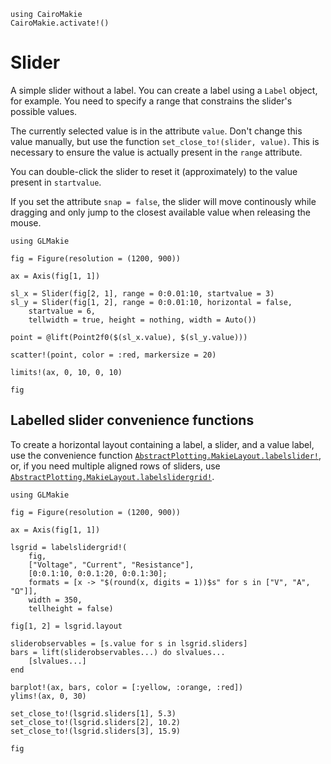 ```@eval
using CairoMakie
CairoMakie.activate!()
```

# Slider

A simple slider without a label. You can create a label using a `Label` object,
for example. You need to specify a range that constrains the slider's possible values.

The currently selected value is in the attribute `value`.
Don't change this value manually, but use the function `set_close_to!(slider, value)`.
This is necessary to ensure the value is actually present in the `range` attribute.

You can double-click the slider to reset it (approximately) to the value present in `startvalue`.

If you set the attribute `snap = false`, the slider will move continously while dragging and only jump to the closest available value when releasing the mouse.


```@example
using GLMakie

fig = Figure(resolution = (1200, 900))

ax = Axis(fig[1, 1])

sl_x = Slider(fig[2, 1], range = 0:0.01:10, startvalue = 3)
sl_y = Slider(fig[1, 2], range = 0:0.01:10, horizontal = false,
    startvalue = 6,
    tellwidth = true, height = nothing, width = Auto())

point = @lift(Point2f0($(sl_x.value), $(sl_y.value)))

scatter!(point, color = :red, markersize = 20)

limits!(ax, 0, 10, 0, 10)

fig
```

## Labelled slider convenience functions

To create a horizontal layout containing a label, a slider, and a value label, use the convenience function [`AbstractPlotting.MakieLayout.labelslider!`](@ref), or, if you need multiple aligned rows of sliders, use [`AbstractPlotting.MakieLayout.labelslidergrid!`](@ref).

```@example
using GLMakie

fig = Figure(resolution = (1200, 900))

ax = Axis(fig[1, 1])

lsgrid = labelslidergrid!(
    fig,
    ["Voltage", "Current", "Resistance"],
    [0:0.1:10, 0:0.1:20, 0:0.1:30];
    formats = [x -> "$(round(x, digits = 1))$s" for s in ["V", "A", "Ω"]],
    width = 350,
    tellheight = false)
    
fig[1, 2] = lsgrid.layout

sliderobservables = [s.value for s in lsgrid.sliders]
bars = lift(sliderobservables...) do slvalues...
    [slvalues...]
end

barplot!(ax, bars, color = [:yellow, :orange, :red])
ylims!(ax, 0, 30)

set_close_to!(lsgrid.sliders[1], 5.3)
set_close_to!(lsgrid.sliders[2], 10.2)
set_close_to!(lsgrid.sliders[3], 15.9)

fig
```
